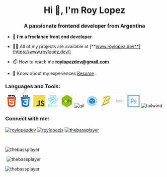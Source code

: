 <h1 align="center">Hi 👋, I'm Roy Lopez</h1>
<h3 align="center">A passionate frontend developer from Argentina</h3>

- 🔭 **I’m a freelance front end developer**

- 👨‍💻 All of my projects are available at [**www.roylopez.dev**](https://www.roylopez.dev/)

- 📫 How to reach me **roylopezdev@gmail.com**

- 📄 Know about my experiences [Resume](https://drive.google.com/file/d/1vZW-yuxCYOLGuGtKfrYpBV1DAWsVIwI1/view?usp=sharing)

<h3 align="left">Languages and Tools:</h3>
  <p align="left">
    <!-- HTML -->
    <picture>
    <img src="https://raw.githubusercontent.com/devicons/devicon/master/icons/html5/html5-original-wordmark.svg"
      alt="html5" width="40" height="40" />
    </picture>
    <!-- CSS -->
    <picture><img src="https://raw.githubusercontent.com/devicons/devicon/master/icons/css3/css3-original-wordmark.svg"
      alt="css3" width="40" height="40" /></picture>
    <!-- Javascript -->
    <picture><img src="https://raw.githubusercontent.com/devicons/devicon/master/icons/javascript/javascript-original.svg"
      alt="javascript" width="40" height="40" /></picture>
    <!-- React -->
    <picture><img src="https://raw.githubusercontent.com/devicons/devicon/master/icons/react/react-original-wordmark.svg"
      alt="react" width="40" height="40" /></picture>
    <!-- Node.js -->
    <picture> <img src="./imgs/node_logo.png"
      alt="nodejs" width="40" height="40"/></picture>
    <!-- Git -->
    <picture><img src="https://www.vectorlogo.zone/logos/git-scm/git-scm-icon.svg" alt="git" width="40" height="40" /></picture>
    <!-- Webpack -->
    <picture><img
      src="./imgs/th.jpeg"
      alt="webpack" width="40" height="40" /></picture>
    <!-- Babel -->
    <picture> <img src="./imgs/babel_logo.png" alt="babel" width="40" height="40"/></picture>
    <!-- Next.js -->
    <picture>   <img src="./imgs/next_logo.png" alt="nextjs" width="40" height="40"/></picture>
    <!-- Photoshop -->
    <picture><img src="https://raw.githubusercontent.com/devicons/devicon/master/icons/photoshop/photoshop-line.svg"
      alt="photoshop" width="40" height="40" /></picture>
    <!-- Tailwind -->
    <picture> <img src="https://www.vectorlogo.zone/logos/tailwindcss/tailwindcss-icon.svg" alt="tailwind" width="40"
      height="40" /></picture>
   


<h3 align="left">Connect with me:</h3>
<p align="left">
<a href="https://linkedin.com/in/roylopezdev" target="blank"><img align="center" src="https://raw.githubusercontent.com/rahuldkjain/github-profile-readme-generator/master/src/images/icons/Social/linked-in-alt.svg" alt="roylopezdev" height="30" width="40" /></a>
<a href="https://twitter.com/roylopezjs" target="blank"><img align="center" src="https://raw.githubusercontent.com/rahuldkjain/github-profile-readme-generator/master/src/images/icons/Social/twitter.svg" alt="roylopezjs" height="30" width="40" /></a>
<a href="https://codepen.io/thebassplayer" target="blank"><img align="center" src="https://raw.githubusercontent.com/rahuldkjain/github-profile-readme-generator/master/src/images/icons/Social/codepen.svg" alt="thebassplayer" height="30" width="40" /></a>
</p>
<br>

<!-- Most used languajes -->
<p>
  <picture>
    <img align="centre" src="https://github-readme-stats.vercel.app/api/top-langs?username=thebassplayer&show_icons=true&locale=en&layout=compact" alt="thebassplayer" />
  </picture>
</p>
<!-- Stats -->
<p>&nbsp;<picture><img align="centre" src="https://github-readme-stats.vercel.app/api?username=thebassplayer&show_icons=true&locale=en" alt="thebassplayer" /></picture></p>
<!-- Codewars -->
<div>
  <picture>
    <img align="centre" src="https://www.codewars.com/users/Thebassplayer/badges/large" alt="thebassplayer" />
  </picture>
</div>